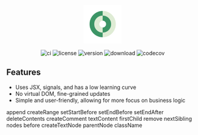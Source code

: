 
<p align="center">
<a href="https://essor.netlify.app/" target="_blank" rel="noopener noreferrer"><img width="100" src="./logo.svg" alt="Essor logo"></a>
</p>
<div align="center">

![ci](https://img.shields.io/github/actions/workflow/status/estjs/essor/ci.yml?label=CI&logo=GitHub)
![license](https://img.shields.io/github/license/estjs/essor)
![version](https://img.shields.io/npm/v/essor)
![download](https://img.shields.io/npm/dm/essor)
![codecov](https://img.shields.io/codecov/c/github/estjs/essor)

</div>

## Features

- Uses JSX, signals, and has a low learning curve
- No virtual DOM, fine-grained updates
- Simple and user-friendly, allowing for more focus on business logic


append
createRange
setStartBefore
setEndBefore
setEndAfter
deleteContents
createComment
textContent
firstChild
remove
nextSibling
nodes
before
createTextNode
parentNode
className
